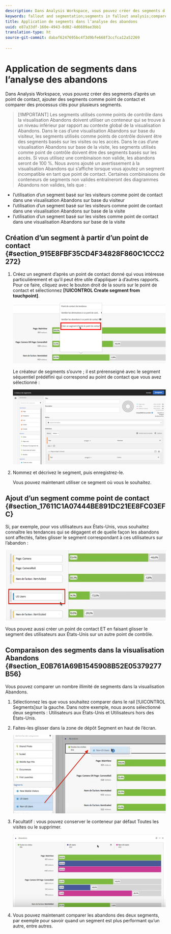 ```yaml
---
description: Dans Analysis Workspace, vous pouvez créer des segments d’après un point de contact, ajouter des segments comme point de contact et comparer des processus clés pour plusieurs segments.
keywords: fallout and segmentation;segments in fallout analysis;compare segments in fallout
title: Application de segments dans l’analyse des abandons
uuid: e87a33df-160e-4943-8d02-4d6609ae3bb1
translation-type: ht
source-git-commit: dabaf6247695bc4f3d9bfe668f3ccfca12a52269

---
```



# Application de segments dans l’analyse des abandons

Dans Analysis Workspace, vous pouvez créer des segments d’après un point de contact, ajouter des segments comme point de contact et comparer des processus clés pour plusieurs segments.

>[!IMPORTANT] Les segments utilisés comme points de contrôle dans la visualisation Abandons doivent utiliser un conteneur qui se trouve à un niveau inférieur par rapport au contexte global de la visualisation Abandons. Dans le cas d’une visualisation Abandons sur base du visiteur, les segments utilisés comme points de contrôle doivent être des segments basés sur les visites ou les accès. Dans le cas d’une visualisation Abandons sur base de la visite, les segments utilisés comme point de contrôle doivent être des segments basés sur les accès. Si vous utilisez une combinaison non valide, les abandons seront de 100 %. Nous avons ajouté un avertissement à la visualisation Abandons qui s’affiche lorsque vous ajoutez un segment incompatible en tant que point de contact. Certaines combinaisons de conteneurs de segments non valides entraîneront des diagrammes Abandons non valides, tels que :

* l’utilisation d’un segment basé sur les visiteurs comme point de contact dans une visualisation Abandons sur base du visiteur
* l’utilisation d’un segment basé sur les visiteurs comme point de contact dans une visualisation Abandons sur base de la visite
* l’utilisation d’un segment basé sur les visites comme point de contact dans une visualisation Abandons sur base de la visite

## Création d’un segment à partir d’un point de contact {#section_915E8FBF35CD4F34828F860C1CCC2272}

1. Créez un segment d’après un point de contact donné qui vous intéresse particulièrement et qu’il peut être utile d’appliquer à d’autres rapports. Pour ce faire, cliquez avec le bouton droit de la souris sur le point de contact et sélectionnez **[!UICONTROL Create segment from touchpoint]**.

   ![](assets/segment-from-touchpoint.png)

   Le créateur de segments s’ouvre ; il est prérenseigné avec le segment séquentiel prédéfini qui correspond au point de contact que vous avez sélectionné :

   ![](assets/segment-builder.png)

1. Nommez et décrivez le segment, puis enregistrez-le.

   Vous pouvez maintenant utiliser ce segment où vous le souhaitez.

## Ajout d’un segment comme point de contact {#section_17611C1A07444BE891DC21EE8FC03EFC}

Si, par exemple, pour vos utilisateurs aux États-Unis, vous souhaitez connaître les tendances qui se dégagent et de quelle façon les abandons sont affectés, faites glisser le segment correspondant à ces utilisateurs sur l’abandon :

![](assets/segment-touchpoint.png)

Vous pouvez aussi créer un point de contact ET en faisant glisser le segment des utilisateurs aux États-Unis sur un autre point de contrôle.

## Comparaison des segments dans la visualisation Abandons {#section_E0B761A69B1545908B52E05379277B56}

Vous pouvez comparer un nombre illimité de segments dans la visualisation Abandons.

1. Sélectionnez les que vous souhaitez comparer dans le rail [!UICONTROL Segments]sur la gauche. Dans notre exemple, nous avons sélectionné deux segments : Utilisateurs aux États-Unis et Utilisateurs hors des États-Unis.
1. Faites-les glisser dans la zone de dépôt Segment en haut de l’écran.

   ![](assets/segment-drop.png)

1. Facultatif : vous pouvez conserver le conteneur par défaut Toutes les visites ou le supprimer.

   ![](assets/seg-compare.png)

1. Vous pouvez maintenant comparer les abandons des deux segments, par exemple pour savoir quand un segment est plus performant qu’un autre, entre autres.
